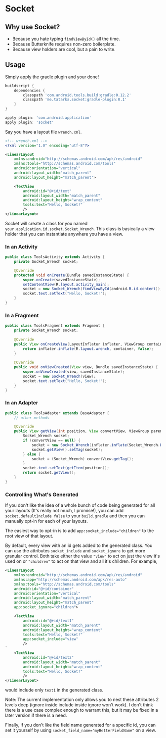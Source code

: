Socket
======

## Why use Socket?

- Because you hate typing `findViewById()` all the time.
- Because Butterknife requires non-zero boilerplate.
- Because view holders are cool, but a pain to write.

## Usage

Simply apply the gradle plugin and your done!

```groovy
buildscript {
    dependencies {
        classpath 'com.android.tools.build:gradle:0.12.2'
        classpath 'me.tatarka.socket:gradle-plugin:0.1'
    }
}

apply plugin: 'com.android.application'
apply plugin: 'socket'
```

Say you have a layout file `wrench.xml`.

```xml
<!-- wrench.xml -->
<?xml version="1.0" encoding="utf-8"?>

<LinearLayout
    xmlns:android="http://schemas.android.com/apk/res/android"
    xmlns:tools="http://schemas.android.com/tools"
    android:orientation="vertical" 
    android:layout_width="match_parent"
    android:layout_height="match_parent">

    <TextView
        android:id="@+id/text"
        android:layout_width="match_parent"
        android:layout_height="wrap_content"
        tools:text="Hello, Socket!"
        />
</LinearLayout>
```

Socket will create a class for you named `your.application.id.socket.Socket_Wrench`. This class is basically a view holder that you can instantiate anywhere you have a view.

### In an Activity

```java
public class ToolsActivity extends Activity {
    private Socket_Wrench socket;

    @Override
    protected void onCreate(Bundle savedInstanceState) {
        super.onCreate(savedInstanceState);
        setContentView(R.layout.activity_main);
        socket = new Socket_Wrench(findViewById(android.R.id.content));
        socket.text.setText("Hello, Socket!");
    }
}
```

### In a Fragment

```java
public class ToolsFragment extends Fragment {
    private Socket_Wrench socket;
    
    @Override
    public View onCreateView(LayoutInflater inflater, ViewGroup container, Bundle savedInstanceState) {
        return inflater.inflate(R.layout.wrench, container, false);
    }
    
    @Override
    public void onViewCreated(View view, Bundle savedInstanceState) {
        super.onViewCreated(view, savedInstanceState);
        socket = new Socket_Wrench(view);
        socket.text.setText("Hello, Socket!");
    }
}
```

### In an Adapter

```java
public class ToolsAdapter extends BaseAdapter {
    // other methods

    @Override
    public View getView(int position, View convertView, ViewGroup parent) {
        Socket_Wrench socket;
        if (convertView == null) {
            socket = new Socket_Wrench(inflater.inflate(Socket_Wrench.LAYOUT, parent, false));
            socket.getView().setTag(socket);
        } else {
            socket = (Socket_Wrench) convertView.getTag();
        }
        socket.text.setText(getItem(position));
        return socket.getView();
    }
}
```

### Controlling What's Generated

If you don't like the idea of a whole bunch of code being generated for all your layouts (It's really not much, I promise!), you can add `socket.defaultInclude false` to your `build.gradle` and then you can manually opt-in for each of your layouts.

The easiest way to opt-in is to add `app:socket_include="children"` to the root view of that layout.

By default, every view with an id gets added to the generated class. You can use the attributes `socket_include` and `socket_ignore` to get more granular control. Both take either the value `"view"` to act on just the view it's used on or `"children"` to act on that view and all it's children. For example,

```xml
<LinearLayout
    xmlns:android="http://schemas.android.com/apk/res/android"
    xmlns:app="http://schemas.android.com/apk/res-auto"
    xmlns:tools="http://schemas.android.com/tools"
    android:id="@+id/container"
    android:orientation="vertical"
    android:layout_width="match_parent"
    android:layout_height="match_parent"
    app:socket_ignore="children">

    <TextView
        android:id="@+id/text1"
        android:layout_width="match_parent"
        android:layout_height="wrap_content"
        tools:text="Hello, Socket!"
        app:socket_include="view"
        />
`   
    <TextView
        android:id="@+id/text2"
        android:layout_width="match_parent"
        android:layout_height="wrap_content"
        tools:text="Hello, Socket!"
        />
</LinearLayout>
```

would include only `text1` in the generated class.

Note: The current implementation only allows you to nest these attributes 2 levels deep (ignore inside include inside ignore won't work). I don't think there is a use case complex enough to warrant this, but it may be fixed in a later version if there is a need.

Finally, if you don't like the field name generated for a specific id, you can set it yourself by using `socket_field_name="myBetterFieldName"` on a view.
